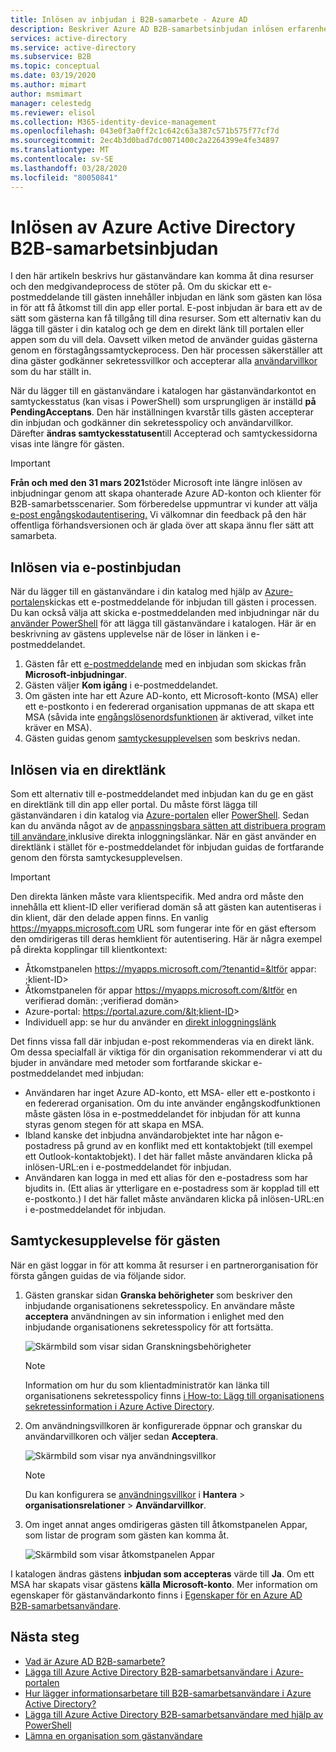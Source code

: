 ```yaml
---
title: Inlösen av inbjudan i B2B-samarbete - Azure AD
description: Beskriver Azure AD B2B-samarbetsinbjudan inlösen erfarenhet för slutanvändare, inklusive avtalet till sekretessvillkor.
services: active-directory
ms.service: active-directory
ms.subservice: B2B
ms.topic: conceptual
ms.date: 03/19/2020
ms.author: mimart
author: msmimart
manager: celestedg
ms.reviewer: elisol
ms.collection: M365-identity-device-management
ms.openlocfilehash: 043e0f3a0ff2c1c642c63a387c571b575f77cf7d
ms.sourcegitcommit: 2ec4b3d0bad7dc0071400c2a2264399e4fe34897
ms.translationtype: MT
ms.contentlocale: sv-SE
ms.lasthandoff: 03/28/2020
ms.locfileid: "80050841"
---
```

# <a name="azure-active-directory-b2b-collaboration-invitation-redemption"></a>Inlösen av Azure Active Directory B2B-samarbetsinbjudan

I den här artikeln beskrivs hur gästanvändare kan komma åt dina resurser och den medgivandeprocess de stöter på. Om du skickar ett e-postmeddelande till gästen innehåller inbjudan en länk som gästen kan lösa in för att få åtkomst till din app eller portal. E-post inbjudan är bara ett av de sätt som gästerna kan få tillgång till dina resurser. Som ett alternativ kan du lägga till gäster i din katalog och ge dem en direkt länk till portalen eller appen som du vill dela. Oavsett vilken metod de använder guidas gästerna genom en förstagångssamtyckeprocess. Den här processen säkerställer att dina gäster godkänner sekretessvillkor och accepterar alla [användarvillkor](https://docs.microsoft.com/azure/active-directory/governance/active-directory-tou) som du har ställt in.

När du lägger till en gästanvändare i katalogen har gästanvändarkontot en samtyckesstatus (kan visas i PowerShell) som ursprungligen är inställd **på PendingAcceptans**. Den här inställningen kvarstår tills gästen accepterar din inbjudan och godkänner din sekretesspolicy och användarvillkor. Därefter **ändras samtyckesstatusen**till Accepterad och samtyckessidorna visas inte längre för gästen.

   > [!IMPORTANT]
   > **Från och med den 31 mars 2021**stöder Microsoft inte längre inlösen av inbjudningar genom att skapa ohanterade Azure AD-konton och klienter för B2B-samarbetsscenarier. Som förberedelse uppmuntrar vi kunder att välja [e-post engångskodautentisering.](one-time-passcode.md) Vi välkomnar din feedback på den här offentliga förhandsversionen och är glada över att skapa ännu fler sätt att samarbeta.

## <a name="redemption-through-the-invitation-email"></a>Inlösen via e-postinbjudan

När du lägger till en gästanvändare i din katalog med hjälp av [Azure-portalen](https://docs.microsoft.com/azure/active-directory/b2b/b2b-quickstart-add-guest-users-portal)skickas ett e-postmeddelande för inbjudan till gästen i processen. Du kan också välja att skicka e-postmeddelanden med inbjudningar när du [använder PowerShell](https://docs.microsoft.com/azure/active-directory/b2b/b2b-quickstart-invite-powershell) för att lägga till gästanvändare i katalogen. Här är en beskrivning av gästens upplevelse när de löser in länken i e-postmeddelandet.

1. Gästen får ett [e-postmeddelande](https://docs.microsoft.com/azure/active-directory/b2b/invitation-email-elements) med en inbjudan som skickas från **Microsoft-inbjudningar**.
2. Gästen väljer **Kom igång** i e-postmeddelandet.
3. Om gästen inte har ett Azure AD-konto, ett Microsoft-konto (MSA) eller ett e-postkonto i en federerad organisation uppmanas de att skapa ett MSA (såvida inte [engångslösenordsfunktionen](https://docs.microsoft.com/azure/active-directory/b2b/one-time-passcode) är aktiverad, vilket inte kräver en MSA).
4. Gästen guidas genom [samtyckesupplevelsen](#consent-experience-for-the-guest) som beskrivs nedan.

## <a name="redemption-through-a-direct-link"></a>Inlösen via en direktlänk

Som ett alternativ till e-postmeddelandet med inbjudan kan du ge en gäst en direktlänk till din app eller portal. Du måste först lägga till gästanvändaren i din katalog via [Azure-portalen](https://docs.microsoft.com/azure/active-directory/b2b/b2b-quickstart-add-guest-users-portal) eller [PowerShell](https://docs.microsoft.com/azure/active-directory/b2b/b2b-quickstart-invite-powershell). Sedan kan du använda något av de [anpassningsbara sätten att distribuera program till användare,](https://docs.microsoft.com/azure/active-directory/manage-apps/end-user-experiences)inklusive direkta inloggningslänkar. När en gäst använder en direktlänk i stället för e-postmeddelandet för inbjudan guidas de fortfarande genom den första samtyckesupplevelsen.

> [!IMPORTANT]
> Den direkta länken måste vara klientspecifik. Med andra ord måste den innehålla ett klient-ID eller verifierad domän så att gästen kan autentiseras i din klient, där den delade appen finns. En vanlig https://myapps.microsoft.com URL som fungerar inte för en gäst eftersom den omdirigeras till deras hemklient för autentisering. Här är några exempel på direkta kopplingar till klientkontext:
 > - Åtkomstpanelen https://myapps.microsoft.com/?tenantid=&ltför appar: ;klient-ID&gt; 
 > - Åtkomstpanelen för appar https://myapps.microsoft.com/&ltför en verifierad domän: ;verifierad domän&gt;
 > - Azure-portal: https://portal.azure.com/&lt;klient-ID&gt;
 > - Individuell app: se hur du använder en [direkt inloggningslänk](../manage-apps/end-user-experiences.md#direct-sign-on-links)

Det finns vissa fall där inbjudan e-post rekommenderas via en direkt länk. Om dessa specialfall är viktiga för din organisation rekommenderar vi att du bjuder in användare med metoder som fortfarande skickar e-postmeddelandet med inbjudan:
 - Användaren har inget Azure AD-konto, ett MSA- eller ett e-postkonto i en federerad organisation. Om du inte använder engångskodfunktionen måste gästen lösa in e-postmeddelandet för inbjudan för att kunna styras genom stegen för att skapa en MSA.
 - Ibland kanske det inbjudna användarobjektet inte har någon e-postadress på grund av en konflikt med ett kontaktobjekt (till exempel ett Outlook-kontaktobjekt). I det här fallet måste användaren klicka på inlösen-URL:en i e-postmeddelandet för inbjudan.
 - Användaren kan logga in med ett alias för den e-postadress som har bjudits in. (Ett alias är ytterligare en e-postadress som är kopplad till ett e-postkonto.) I det här fallet måste användaren klicka på inlösen-URL:en i e-postmeddelandet för inbjudan.

## <a name="consent-experience-for-the-guest"></a>Samtyckesupplevelse för gästen

När en gäst loggar in för att komma åt resurser i en partnerorganisation för första gången guidas de via följande sidor. 

1. Gästen granskar sidan **Granska behörigheter** som beskriver den inbjudande organisationens sekretesspolicy. En användare måste **acceptera** användningen av sin information i enlighet med den inbjudande organisationens sekretesspolicy för att fortsätta.

   ![Skärmbild som visar sidan Granskningsbehörigheter](media/redemption-experience/review-permissions.png) 

   > [!NOTE]
   > Information om hur du som klientadministratör kan länka till organisationens sekretesspolicy finns [i How-to: Lägg till organisationens sekretessinformation i Azure Active Directory](https://aka.ms/adprivacystatement).

2. Om användningsvillkoren är konfigurerade öppnar och granskar du användarvillkoren och väljer sedan **Acceptera**. 

   ![Skärmbild som visar nya användningsvillkor](media/redemption-experience/terms-of-use-accept.png) 

   > [!NOTE]
   > Du kan konfigurera se [användningsvillkor](../governance/active-directory-tou.md) i **Hantera** > **organisationsrelationer** > **Användarvillkor**.

3. Om inget annat anges omdirigeras gästen till åtkomstpanelen Appar, som listar de program som gästen kan komma åt.

   ![Skärmbild som visar åtkomstpanelen Appar](media/redemption-experience/myapps.png) 

I katalogen ändras gästens **inbjudan som accepteras** värde till **Ja**. Om ett MSA har skapats visar gästens **källa** **Microsoft-konto**. Mer information om egenskaper för gästanvändarkonto finns i [Egenskaper för en Azure AD B2B-samarbetsanvändare](user-properties.md). 

## <a name="next-steps"></a>Nästa steg

- [Vad är Azure AD B2B-samarbete?](what-is-b2b.md)
- [Lägga till Azure Active Directory B2B-samarbetsanvändare i Azure-portalen](add-users-administrator.md)
- [Hur lägger informationsarbetare till B2B-samarbetsanvändare i Azure Active Directory?](add-users-information-worker.md)
- [Lägga till Azure Active Directory B2B-samarbetsanvändare med hjälp av PowerShell](customize-invitation-api.md#powershell)
- [Lämna en organisation som gästanvändare](leave-the-organization.md)
